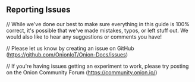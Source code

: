 ## Reporting Issues

// While we've done our best to make sure everything in this guide is 100% correct, it's possible that we've made mistakes, typos, or left stuff out. We would also like to hear any suggestions or comments you have!

// Please let us know by creating an issue on GitHub (https://github.com/OnionIoT/Onion-Docs/issues)

// If you're having issues getting an experiment to work, please try posting on the Onion Community Forum (https://community.onion.io/)
